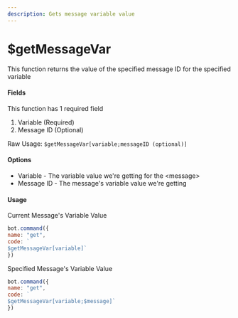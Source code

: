 ```yaml
---
description: Gets message variable value
---
```


# $getMessageVar

This function returns the value of the specified message ID for the specified variable

#### Fields

This function has 1 required field

1. Variable \(Required\)
2. Message ID \(Optional\)

Raw Usage: `$getMessageVar[variable;messageID (optional)]`

#### Options

* Variable - The variable value we're getting for the &lt;message&gt;
* Message ID - The message's variable value we're getting

#### Usage

Current Message's Variable Value

```javascript
bot.command({
name: "get", 
code: `
$getMessageVar[variable]`
})
```

Specified Message's Variable Value

```javascript
bot.command({
name: "get", 
code: `
$getMessageVar[variable;$message]`
})
```

